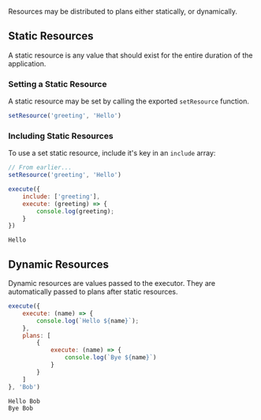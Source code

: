 Resources may be distributed to plans either statically, or dynamically.

## Static Resources
A static resource is any value that should exist for the entire duration of the application.

### Setting a Static Resource
A static resource may be set by calling the exported `setResource` function.
<!-- { "import": { "plan-loader": ["setResource"] } } -->
```js
setResource('greeting', 'Hello')
```

### Including Static Resources
To use a set static resource, include it's key in an `include` array:
<!-- { "import": { "plan-loader": ["setResource", "execute"] } } -->
```js
// From earlier...
setResource('greeting', 'Hello')

execute({
	include: ['greeting'],
	execute: (greeting) => {
		console.log(greeting);
	}
})
```
```text
Hello
```

## Dynamic Resources
Dynamic resources are values passed to the executor. They are automatically passed to plans after static resources.
<!-- { "import": { "plan-loader": ["execute"] } } -->
```js
execute({
	execute: (name) => {
		console.log(`Hello ${name}`);
	},
	plans: [
		{
			execute: (name) => {
				console.log(`Bye ${name}`)
			}
		}
	]
}, 'Bob')
```
```text
Hello Bob
Bye Bob
```

